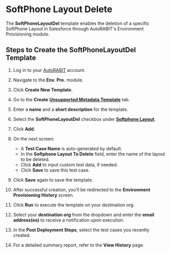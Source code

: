 # SoftPhone Layout Delete

The **SoftPhoneLayoutDel** template enables the deletion of a specific SoftPhone Layout in Salesforce through AutoRABIT's Environment Provisioning module.

## Steps to Create the SoftPhoneLayoutDel Template

1. Log in to your [AutoRABIT](https://www.autorabit.com/) account.
2. Navigate to the **Env. Pro.** module.
3. Click **Create New Template**.
4. Go to the **Create** [**Unsupported Metadata Template**](../) tab.
5. Enter a **name** and a **short description** for the template.
6. Select the **SoftPhoneLayoutDel** checkbox under [**Softphone Layout**](./).
7. Click **Add**.

8. On the next screen:
   - A **Test Case Name** is auto-generated by default.
   - In the **Softphone Layout To Delete** field, enter the name of the layout to be deleted.
   - Click **Add** to input custom test data, if needed.
   - Click **Save** to save this test case.

9. Click **Save** again to save the template.

10. After successful creation, you’ll be redirected to the **Environment Provisioning History** screen.
11. Click **Run** to execute the template on your destination org.
12. Select your **destination org** from the dropdown and enter the **email address(es)** to receive a notification upon execution.
13. In the **Post Deployment Steps**, select the test cases you recently created.
14. For a detailed summary report, refer to the **View History** page.
